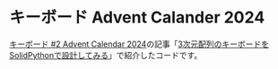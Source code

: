# キーボード Advent Calander 2024

[キーボード #2 Advent Calendar 2024](https://adventar.org/calendars/10116)の記事「[3次元配列のキーボードをSolidPythonで設計してみる](https://eswai.hatenablog.com/entry/2024/12/15/091122)」で紹介したコードです。

